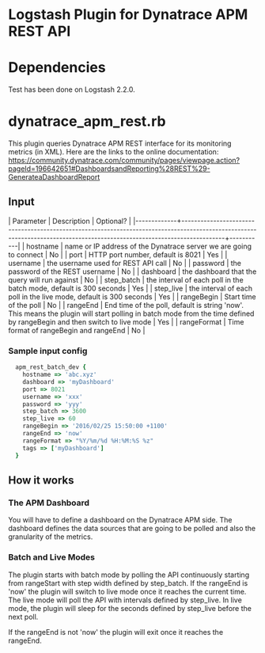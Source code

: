 # Logstash Plugin for Dynatrace APM REST API

# Dependencies

Test has been done on Logstash 2.2.0.  

# dynatrace_apm_rest.rb

This plugin queries Dynatrace APM REST interface for its monitoring metrics (in XML).  Here are the links to the online documentation:
https://community.dynatrace.com/community/pages/viewpage.action?pageId=196642651#DashboardsandReporting%28REST%29-GenerateaDashboardReport

## Input

| Parameter   | Description                                                                                                                                                             | Optional? |
|-------------+-------------------------------------------------------------------------------------------------------------------------------------------------------------------------+-----------|
| hostname    | name or IP address of the Dynatrace server we are going to connect                                                                                                      | No        |
| port        | HTTP port number, default is 8021                                                                                                                                       | Yes       |
| username    | the username used for REST API call                                                                                                                                     | No        |
| password    | the password of the REST username                                                                                                                                       | No        |
| dashboard   | the dashboard that the query will run against                                                                                                                           | No        |
| step_batch  | the interval of each poll in the batch mode, default is 300 seconds                                                                                                     | Yes       |
| step_live   | the interval of each poll in the live mode, default is 300 seconds                                                                                                      | Yes       |
| rangeBegin  | Start time of the poll                                                                                                                                                  | No        |
| rangeEnd    | End time of the poll, default is string 'now'.  This means the plugin will start polling in batch mode from the time defined by rangeBegin and then switch to live mode | Yes       |
| rangeFormat | Time format of rangeBegin and rangeEnd                                                                                                                                  | No        |

### Sample input config

``` ruby
  apm_rest_batch_dev {
    hostname => 'abc.xyz'
    dashboard => 'myDashboard'
    port => 8021
    username => 'xxx'
    password => 'yyy'
    step_batch => 3600
    step_live => 60
    rangeBegin => '2016/02/25 15:50:00 +1100'
    rangeEnd => 'now'
    rangeFormat => "%Y/%m/%d %H:%M:%S %z"
    tags => ['myDashboard']
  }
```
## How it works

### The APM Dashboard
You will have to define a dashboard on the Dynatrace APM side.  The dashboard defines the data sources that are going to be polled and also the granularity of the metrics.

### Batch and Live Modes
The plugin starts with batch mode by polling the API continuously starting from rangeStart with step width defined by step_batch.  If the rangeEnd is 'now' the plugin will switch to live mode once it reaches the current time.  The live mode will poll the API with intervals defined by step_live.  In live mode, the plugin will sleep for the seconds defined by step_live before the next poll.

If the rangeEnd is not 'now' the plugin will exit once it reaches the rangeEnd.

